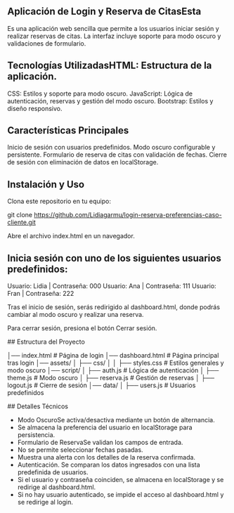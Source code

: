 ## Aplicación de Login y Reserva de CitasEsta

Es una aplicación web sencilla que permite a los usuarios iniciar sesión y realizar reservas de citas. La interfaz incluye soporte para modo oscuro y validaciones de formulario.

## Tecnologías UtilizadasHTML: Estructura de la aplicación.

CSS: Estilos y soporte para modo oscuro.
JavaScript: Lógica de autenticación, reservas y gestión del modo oscuro.
Bootstrap: Estilos y diseño responsivo.

## Características Principales

Inicio de sesión con usuarios predefinidos.
Modo oscuro configurable y persistente.
Formulario de reserva de citas con validación de fechas.
Cierre de sesión con eliminación de datos en localStorage.

## Instalación y Uso

Clona este repositorio en tu equipo:

git clone https://github.com/Lidiagarmu/login-reserva-preferencias-caso-cliente.git

Abre el archivo index.html en un navegador.

## Inicia sesión con uno de los siguientes usuarios predefinidos:

Usuario: Lidia | Contraseña: 000
Usuario: Ana | Contraseña: 111
Usuario: Fran | Contraseña: 222

Tras el inicio de sesión, serás redirigido al dashboard.html, donde podrás cambiar al modo oscuro y realizar una reserva.

Para cerrar sesión, presiona el botón Cerrar sesión.

## Estructura del Proyecto

│── index.html # Página de login
│── dashboard.html # Página principal tras login
│── assets/
│ ├── css/
│ │ ├── styles.css # Estilos generales y modo oscuro
│── script/
│ ├── auth.js # Lógica de autenticación
│ ├── theme.js # Modo oscuro
│ ├── reserva.js # Gestión de reservas
│ ├── logout.js # Cierre de sesión
│── data/
│ ├── users.js # Usuarios predefinidos

## Detalles Técnicos

- Modo OscuroSe activa/desactiva mediante un botón de alternancia.
- Se almacena la preferencia del usuario en localStorage para persistencia.
- Formulario de ReservaSe validan los campos de entrada.
- No se permite seleccionar fechas pasadas.
- Muestra una alerta con los detalles de la reserva confirmada.
- Autenticación. Se comparan los datos ingresados con una lista predefinida de usuarios.
- Si el usuario y contraseña coinciden, se almacena en localStorage y se redirige al dashboard.html.
- Si no hay usuario autenticado, se impide el acceso al dashboard.html y se redirige al login.
